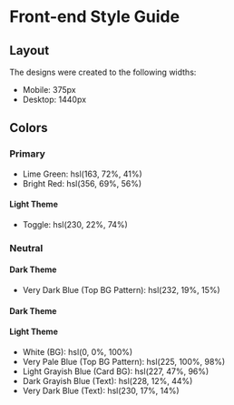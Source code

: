 # Front-end Style Guide

## Layout

The designs were created to the following widths:

- Mobile: 375px
- Desktop: 1440px

## Colors

### Primary

- Lime Green: hsl(163, 72%, 41%)
- Bright Red: hsl(356, 69%, 56%)

<!-- - Facebook: hsl(208, 92%, 53%)
- Twitter: hsl(203, 89%, 53%)
- Instagram: linear gradient hsl(37, 97%, 70%) to hsl(329, 70%, 58%)
- YouTube: hsl(348, 97%, 39%) -->



#### Light Theme

- Toggle: hsl(230, 22%, 74%)

### Neutral

#### Dark Theme

<!-- - Very Dark Blue (BG): hsl(230, 17%, 14%) -->
- Very Dark Blue (Top BG Pattern): hsl(232, 19%, 15%)
<!-- - Dark Desaturated Blue (Card BG): hsl(228, 28%, 20%) -->
<!-- - Desaturated Blue (Text): hsl(228, 34%, 66%) -->
<!-- - White (Text): hsl(0, 0%, 100%) -->
#### Dark Theme
<!-- - Toggle: linear gradient hsl(210, 78%, 56%) to hsl(146, 68%, 55%) -->

#### Light Theme

- White (BG): hsl(0, 0%, 100%)
- Very Pale Blue (Top BG Pattern): hsl(225, 100%, 98%)
- Light Grayish Blue (Card BG): hsl(227, 47%, 96%)
- Dark Grayish Blue (Text): hsl(228, 12%, 44%)
- Very Dark Blue (Text): hsl(230, 17%, 14%)

<!-- ## Typography

### Body Copy

- Font size (Overview Card Headings): 14px

### Font

- Family: [Inter](https://fonts.google.com/specimen/Inter)
- Weights: 400, 700 -->
